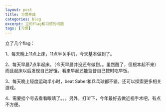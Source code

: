 ```yaml
---
layout: post
title: 习惯养成
categories: blog
excerpt: 立的flag和习惯的问题
tags: [习惯]
---
```


立了几个flag：

1、每天晚上11点上床，11点半关手机，今天基本做到了。

2、每天早晨7点半起床。（今天早晨并没还有做到。。虽然醒了，但根本起不来） 而且起床以后发现自己好饿，看来早起还能监督自己按时吃早饭。

3、每天晚上轻度运动半小时，beat Saber和乒乓球都不错，还可以探索更多相关游戏。

4、需要挂个号去看看眼睛了。。。另外，打听下，今年最好去做近视手术吧，有点不方便。